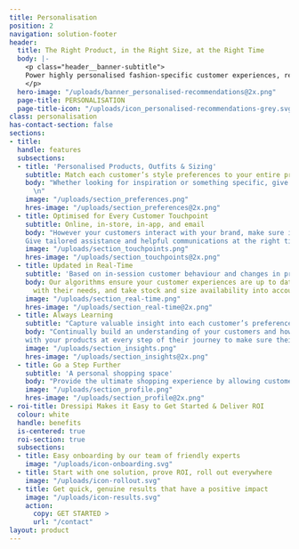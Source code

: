 ```yaml
---
title: Personalisation
position: 2
navigation: solution-footer
header:
  title: The Right Product, in the Right Size, at the Right Time
  body: |-
    <p class="header__banner-subtitle">
    Power highly personalised fashion-specific customer experiences, resulting in better lifetime value, reduced returns and greater customer loyalty
    </p>
  hero-image: "/uploads/banner_personalised-recommendations@2x.png"
  page-title: PERSONALISATION
  page-title-icon: "/uploads/icon_personalised-recommendations-grey.svg"
class: personalisation
has-contact-section: false
sections:
- title: 
  handle: features
  subsections:
  - title: 'Personalised Products, Outfits & Sizing'
    subtitle: Match each customer’s style preferences to your entire product offering
    body: "Whether looking for inspiration or something specific, give every customer a personalised shopping experience by showing their best products in their size. 
      \n"
    image: "/uploads/section_preferences.png"
    hres-image: "/uploads/section_preferences@2x.png"
  - title: Optimised for Every Customer Touchpoint
    subtitle: Online, in-store, in-app, and email
    body: "However your customers interact with your brand, make sure it's personal.
    Give tailored assistance and helpful communications at the right time and place."
    image: "/uploads/section_touchpoints.png"
    hres-image: "/uploads/section_touchpoints@2x.png"
  - title: Updated in Real-Time
    subtitle: 'Based on in-session customer behaviour and changes in product availability'
    body: Our algorithms ensure your customer experiences are up to date, in line
      with their needs, and take stock and size availability into account.
    image: "/uploads/section_real-time.png"
    hres-image: "/uploads/section_real-time@2x.png"
  - title: Always Learning
    subtitle: "Capture valuable insight into each customer’s preferences"
    body: "Continually build an understanding of your customers and how they interact 
    with your products at every step of their journey to make sure their experiences get better and better."
    image: "/uploads/section_insights.png"
    hres-image: "/uploads/section_insights@2x.png"
  - title: Go a Step Further
    subtitle: 'A personal shopping space'
    body: "Provide the ultimate shopping experience by allowing customers to create a richer style profile to access their wardrobe, set preferences, create wishlists, set missions and see personalised editorially themed style feeds."
    image: "/uploads/section_profile.png"
    hres-image: "/uploads/section_profile@2x.png"
- roi-title: Dressipi Makes it Easy to Get Started & Deliver ROI
  colour: white
  handle: benefits
  is-centered: true
  roi-section: true
  subsections:
  - title: Easy onboarding by our team of friendly experts
    image: "/uploads/icon-onboarding.svg"
  - title: Start with one solution, prove ROI, roll out everywhere
    image: "/uploads/icon-rollout.svg"
  - title: Get quick, genuine results that have a positive impact
    image: "/uploads/icon-results.svg"
    action:
      copy: GET STARTED >
      url: "/contact"
layout: product
---
```


